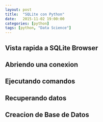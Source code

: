 ```yaml
---
layout: post
title:  "SQLite con Python"
date:   2015-11-02 19:00:00
categories: [python]
tags: [python, "Data Science"]
---
```



## Vista rapida a SQLite Browser

## Abriendo una conexion

## Ejecutando comandos

## Recuperando datos

## Creacion de Base de Datos

